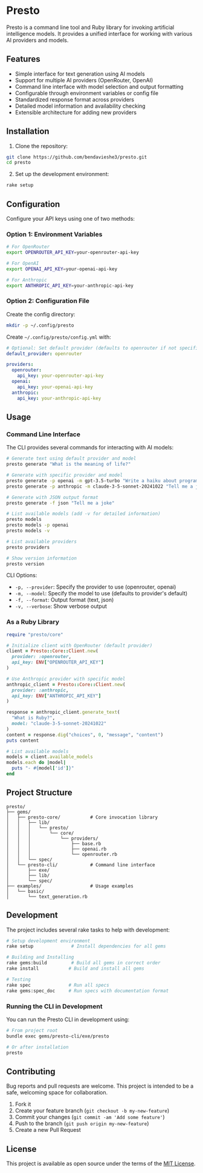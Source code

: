 # Presto

Presto is a command line tool and Ruby library for invoking artificial intelligence models. It provides a unified interface for working with various AI providers and models.

## Features

- Simple interface for text generation using AI models
- Support for multiple AI providers (OpenRouter, OpenAI)
- Command line interface with model selection and output formatting
- Configurable through environment variables or config file
- Standardized response format across providers
- Detailed model information and availability checking
- Extensible architecture for adding new providers

## Installation

1. Clone the repository:
```bash
git clone https://github.com/bendavieshe3/presto.git
cd presto
```

2. Set up the development environment:
```bash
rake setup
```

## Configuration

Configure your API keys using one of two methods:

### Option 1: Environment Variables

```bash
# For OpenRouter
export OPENROUTER_API_KEY=your-openrouter-api-key

# For OpenAI
export OPENAI_API_KEY=your-openai-api-key

# For Anthropic
export ANTHROPIC_API_KEY=your-anthropic-api-key
```

### Option 2: Configuration File

Create the config directory:
```bash
mkdir -p ~/.config/presto
```

Create `~/.config/presto/config.yml` with:
```yaml
# Optional: Set default provider (defaults to openrouter if not specified)
default_provider: openrouter

providers:
  openrouter:
    api_key: your-openrouter-api-key
  openai:
    api_key: your-openai-api-key
  anthropic:
    api_key: your-anthropic-api-key
```

## Usage

### Command Line Interface

The CLI provides several commands for interacting with AI models:

```bash
# Generate text using default provider and model
presto generate "What is the meaning of life?"

# Generate with specific provider and model
presto generate -p openai -m gpt-3.5-turbo "Write a haiku about programming"
presto generate -p anthropic -m claude-3-5-sonnet-20241022 "Tell me a joke"

# Generate with JSON output format
presto generate -f json "Tell me a joke"

# List available models (add -v for detailed information)
presto models
presto models -p openai
presto models -v

# List available providers
presto providers

# Show version information
presto version
```

CLI Options:
- `-p, --provider`: Specify the provider to use (openrouter, openai)
- `-m, --model`: Specify the model to use (defaults to provider's default)
- `-f, --format`: Output format (text, json)
- `-v, --verbose`: Show verbose output

### As a Ruby Library

```ruby
require "presto/core"

# Initialize client with OpenRouter (default provider)
client = Presto::Core::Client.new(
  provider: :openrouter,
  api_key: ENV["OPENROUTER_API_KEY"]
)

# Use Anthropic provider with specific model
anthropic_client = Presto::Core::Client.new(
  provider: :anthropic,
  api_key: ENV["ANTHROPIC_API_KEY"]
)

response = anthropic_client.generate_text(
  "What is Ruby?",
  model: "claude-3-5-sonnet-20241022"
)
content = response.dig("choices", 0, "message", "content")
puts content

# List available models
models = client.available_models
models.each do |model|
  puts "- #{model['id']}"
end
```

## Project Structure

```
presto/
├── gems/
│   ├── presto-core/           # Core invocation library
│   │   ├── lib/
│   │   │   └── presto/
│   │   │       └── core/
│   │   │           └── providers/
│   │   │               ├── base.rb
│   │   │               ├── openai.rb
│   │   │               └── openrouter.rb
│   │   └── spec/
│   └── presto-cli/            # Command line interface
│       ├── exe/
│       ├── lib/
│       └── spec/
├── examples/                  # Usage examples
│   └── basic/
│       └── text_generation.rb
```

## Development

The project includes several rake tasks to help with development:

```bash
# Setup development environment
rake setup              # Install dependencies for all gems

# Building and Installing
rake gems:build         # Build all gems in correct order
rake install           # Build and install all gems

# Testing
rake spec              # Run all specs
rake gems:spec_doc     # Run specs with documentation format
```

### Running the CLI in Development

You can run the Presto CLI in development using:
```bash
# From project root
bundle exec gems/presto-cli/exe/presto

# Or after installation
presto
```

## Contributing

Bug reports and pull requests are welcome. This project is intended to be a safe, welcoming space for collaboration.

1. Fork it
2. Create your feature branch (`git checkout -b my-new-feature`)
3. Commit your changes (`git commit -am 'Add some feature'`)
4. Push to the branch (`git push origin my-new-feature`)
5. Create a new Pull Request

## License

This project is available as open source under the terms of the [MIT License](https://opensource.org/licenses/MIT).